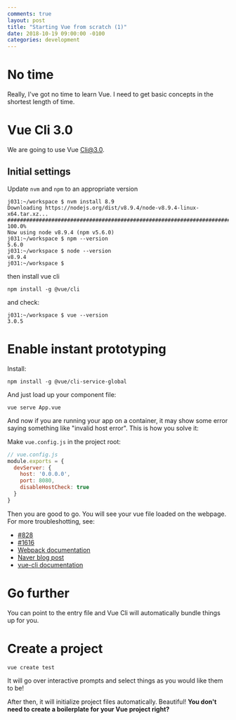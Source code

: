 ```yaml
---
comments: true
layout: post
title: "Starting Vue from scratch (1)"
date: 2018-10-19 09:00:00 -0100
categories: development
---
```

# No time
Really, I've got no time to learn Vue. I need to get basic concepts in the shortest length of time.

# Vue Cli 3.0 
We are going to use Vue Cli@3.0.

## Initial settings
Update `nvm` and `npm` to an appropriate version
```
j031:~/workspace $ nvm install 8.9
Downloading https://nodejs.org/dist/v8.9.4/node-v8.9.4-linux-x64.tar.xz...
######################################################################## 100.0%
Now using node v8.9.4 (npm v5.6.0)
j031:~/workspace $ npm --version
5.6.0
j031:~/workspace $ node --version
v8.9.4
j031:~/workspace $ 
```
then install vue cli
```
npm install -g @vue/cli
```
and check:
```
j031:~/workspace $ vue --version
3.0.5
```

# Enable instant prototyping

Install:
```
npm install -g @vue/cli-service-global
```

And just load up your component file:

```
vue serve App.vue
```

And now if you are running your app on a container, it may show some error saying something like "invalid host error". This is how you solve it:

Make `vue.config.js` in the project root:
```javascript
// vue.config.js
module.exports = {
  devServer: {
    host: '0.0.0.0',
    port: 8080,
    disableHostCheck: true
  }
}
```
Then you are good to go. You will see your vue file loaded on the webpage.
For more troubleshotting, see:
* [#828](https://github.com/vuejs/vue-cli/issues/828)
* [#1616](https://github.com/vuejs/vue-cli/issues/1616)
* [Webpack documentation](https://webpack.js.org/configuration/dev-server/#devserver-disablehostcheck)
* [Naver blog post](http://blog.naver.com/PostView.nhn?blogId=1231jjong&logNo=221278068483&categoryNo=0&parentCategoryNo=0&viewDate=&currentPage=1&postListTopCurrentPage=1&from=postView&userTopListOpen=true&userTopListCount=20&userTopListManageOpen=false&userTopListCurrentPage=1)
* [vue-cli documentation](https://cli.vuejs.org/guide/webpack.html#simple-configuration)

# Go further
You can point to the entry file and Vue Cli will automatically bundle things up for you.

# Create a project
```
vue create test
```
It will go over interactive prompts and select things as you would like them to be!

After then, it will initialize project files automatically. Beautiful! **You don't need to create a boilerplate for your Vue project right?**
